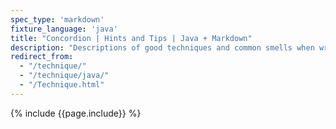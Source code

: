 ```yaml
---
spec_type: 'markdown'
fixture_language: 'java'
title: "Concordion | Hints and Tips | Java + Markdown"
description: "Descriptions of good techniques and common smells when writing specifications with examples. While aimed at Concordion, the techniques and smells are applicable to other tools such as Cucumber, JBehave, Fitnesse."
redirect_from: 
  - "/technique/"
  - "/technique/java/"
  - "/Technique.html"
---
```


{% include {{page.include}} %}
